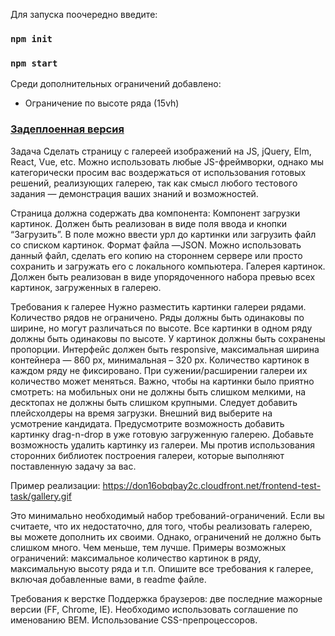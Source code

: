 Для запуска поочередно введите:

### `npm init`

### `npm start`

Среди дополнительных ограничений добавлено:
- Ограничение по высоте ряда (15vh)

### <a href="ecwidtt.netlify.app">Задеплоенная версия </a>


Задача
Сделать страницу с галереей изображений на JS, jQuery, Elm, React, Vue, etc. Можно использовать любые JS-фреймворки, однако мы категорически просим вас воздержаться от использования готовых решений, реализующих галерею, так как смысл любого тестового задания — демонстрация ваших знаний и возможностей.

Страница должна содержать два компонента:
Компонент загрузки картинок.
Должен быть реализован в виде поля ввода и кнопки “Загрузить”. В поле можно ввести урл до картинки или загрузить файл со списком картинок. Формат файла —JSON. Можно использовать данный файл, сделать его копию на стороннем сервере или просто сохранить и загружать его с локального компьютера.
Галерея картинок.
Должен быть реализован в виде упорядоченного набора превью всех картинок, загруженных в галерею.

Требования к галерее
Нужно разместить картинки галереи рядами. Количество рядов не ограничено.
Ряды должны быть одинаковы по ширине, но могут различаться по высоте. 
Все картинки в одном ряду должны быть одинаковы по высоте.
У картинок должны быть сохранены пропорции.
Интерфейс должен быть responsive, максимальная ширина контейнера — 860 px, минимальная – 320 px.
Количество картинок в каждом ряду не фиксировано. При сужении/расширении галереи их количество может меняться. 
Важно, чтобы на картинки было приятно смотреть: на мобильных они не должны быть слишком мелкими, на десктопах не должны быть слишком крупными.
Следует добавить плейсхолдеры на время загрузки. Внешний вид выберите на усмотрение кандидата.
Предусмотрите  возможность добавить картинку drag-n-drop в уже готовую загруженную галерею.
Добавьте возможность удалить картинку из галереи.
Мы против использования сторонних библиотек построения галереи, которые выполняют поставленную задачу за вас.



Пример реализации:  https://don16obqbay2c.cloudfront.net/frontend-test-task/gallery.gif 

Это минимально необходимый набор требований-ограничений. Если вы считаете, что их недостаточно, для того, чтобы реализовать галерею, вы можете дополнить их своими. Однако, ограничений не должно быть слишком много. Чем меньше, тем лучше. Примеры возможных ограничений: максимальное количество картинок в ряду, максимальную высоту ряда и т.п. Опишите все требования к галерее, включая добавленные вами, в readme файле. 

Требования к верстке
Поддержка браузеров: две последние мажорные версии (FF, Chrome, IE).
Необходимо использовать соглашение по именованию BEM.
Использование CSS-препроцессоров.
